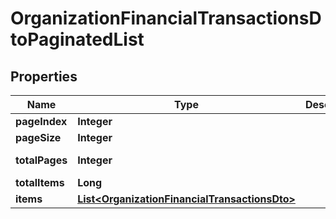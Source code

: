 

# OrganizationFinancialTransactionsDtoPaginatedList


## Properties

| Name | Type | Description | Notes |
|------------ | ------------- | ------------- | -------------|
|**pageIndex** | **Integer** |  |  [optional] |
|**pageSize** | **Integer** |  |  [optional] |
|**totalPages** | **Integer** |  |  [optional] [readonly] |
|**totalItems** | **Long** |  |  [optional] |
|**items** | [**List&lt;OrganizationFinancialTransactionsDto&gt;**](OrganizationFinancialTransactionsDto.md) |  |  [optional] |




